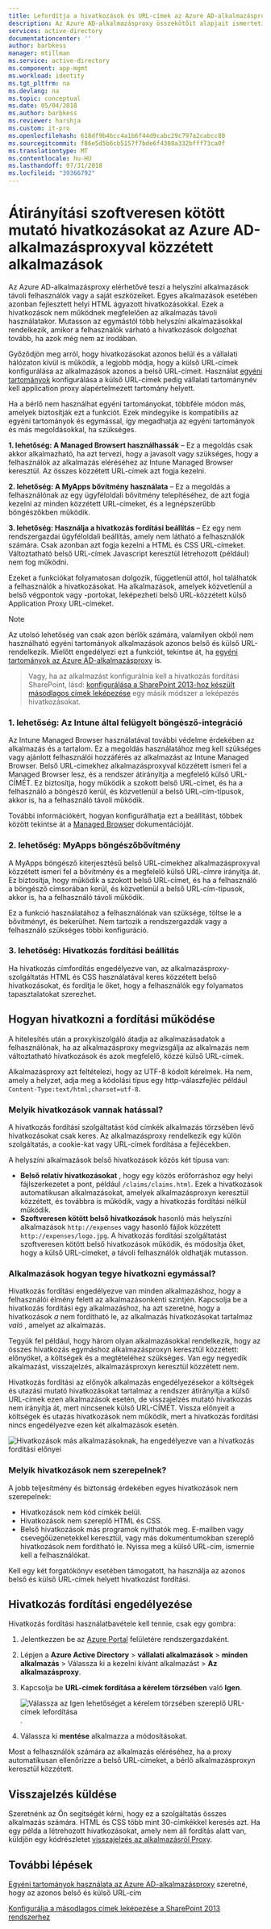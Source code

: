 ```yaml
---
title: Lefordítja a hivatkozások és URL-címek az Azure AD-alkalmazásproxyval |} A Microsoft Docs
description: Az Azure AD-alkalmazásproxy összekötőit alapjait ismerteti.
services: active-directory
documentationcenter: ''
author: barbkess
manager: mtillman
ms.service: active-directory
ms.component: app-mgmt
ms.workload: identity
ms.tgt_pltfrm: na
ms.devlang: na
ms.topic: conceptual
ms.date: 05/04/2018
ms.author: barbkess
ms.reviewer: harshja
ms.custom: it-pro
ms.openlocfilehash: 618df9b4bcc4a1b6f44d9cabc29c797a2cabcc80
ms.sourcegitcommit: f86e5d5b6cb5157f7bde6f4308a332bfff73ca0f
ms.translationtype: MT
ms.contentlocale: hu-HU
ms.lasthandoff: 07/31/2018
ms.locfileid: "39366792"
---
```

# <a name="redirect-hardcoded-links-for-apps-published-with-azure-ad-application-proxy"></a>Átirányítási szoftveresen kötött mutató hivatkozásokat az Azure AD-alkalmazásproxyval közzétett alkalmazások

Az Azure AD-alkalmazásproxy elérhetővé teszi a helyszíni alkalmazások távoli felhasználók vagy a saját eszközeiket. Egyes alkalmazások esetében azonban fejlesztett helyi HTML ágyazott hivatkozásokkal. Ezek a hivatkozások nem működnek megfelelően az alkalmazás távoli használatakor. Mutasson az egymástól több helyszíni alkalmazásokkal rendelkezik, amikor a felhasználók várható a hivatkozások dolgozhat tovább, ha azok még nem az irodában. 

Győződjön meg arról, hogy hivatkozásokat azonos belül és a vállalati hálózaton kívül is működik, a legjobb módja, hogy a külső URL-címek konfigurálása az alkalmazások azonos a belső URL-címeit. Használat [egyéni tartományok](application-proxy-configure-custom-domain.md) konfigurálása a külső URL-címek pedig vállalati tartománynév kell application proxy alapértelmezett tartomány helyett.


Ha a bérlő nem használhat egyéni tartományokat, többféle módon más, amelyek biztosítják ezt a funkciót. Ezek mindegyike is kompatibilis az egyéni tartományok és egymással, így megadhatja az egyéni tartományok és más megoldásokkal, ha szükséges. 

**1. lehetőség: A Managed Browsert használhassák** – Ez a megoldás csak akkor alkalmazható, ha azt tervezi, hogy a javasolt vagy szükséges, hogy a felhasználók az alkalmazás eléréséhez az Intune Managed Browser keresztül. Az összes közzétett URL-címek azt fogja kezelni. 

**2. lehetőség: A MyApps bővítmény használata** – Ez a megoldás a felhasználónak az egy ügyféloldali bővítmény telepítéséhez, de azt fogja kezelni az minden közzétett URL-címeket, és a legnépszerűbb böngészőkben működik. 

**3. lehetőség: Használja a hivatkozás fordítási beállítás** – Ez egy nem rendszergazdai ügyféloldali beállítás, amely nem látható a felhasználók számára. Csak azonban azt fogja kezelni a HTML és CSS URL-címeket. Változtatható belső URL-címek Javascript keresztül létrehozott (például) nem fog működni.  

Ezeket a funkciókat folyamatosan dolgozik, függetlenül attól, hol találhatók a felhasználók a hivatkozásokat. Ha alkalmazások, amelyek közvetlenül a belső végpontok vagy -portokat, leképezheti belső URL-közzétett külső Application Proxy URL-címeket. 

 
> [!NOTE]
> Az utolsó lehetőség van csak azon bérlők számára, valamilyen okból nem használható egyéni tartományok alkalmazások azonos belső és külső URL-rendelkezik. Mielőtt engedélyezi ezt a funkciót, tekintse át, ha [egyéni tartományok az Azure AD-alkalmazásproxy](application-proxy-configure-custom-domain.md) is. 

>Vagy, ha az alkalmazást konfigurálnia kell a hivatkozás fordítási SharePoint, lásd: [konfigurálása a SharePoint 2013-hoz készült másodlagos címek leképezése](https://technet.microsoft.com/library/cc263208.aspx) egy másik módszer a leképezés hivatkozásokat. 

 
### <a name="option-1-intune-managed-browser-integration"></a>1. lehetőség: Az Intune által felügyelt böngésző-integráció 

Az Intune Managed Browser használatával további védelme érdekében az alkalmazás és a tartalom. Ez a megoldás használatához meg kell szükséges vagy ajánlott felhasználói hozzáférés az alkalmazást az Intune Managed Browser. Belső URL-címekhez alkalmazásproxyval közzétett ismeri fel a Managed Browser lesz, és a rendszer átirányítja a megfelelő külső URL-CÍMÉT. Ez biztosítja, hogy működik a szokott belső URL-címet, és ha a felhasználó a böngésző kerül, és közvetlenül a belső URL-cím-típusok, akkor is, ha a felhasználó távoli működik.  

További információkért, hogyan konfigurálhatja ezt a beállítást, többek között tekintse át a [Managed Browser](https://docs.microsoft.com/intune/app-configuration-managed-browser) dokumentációját.  

### <a name="option-2-myapps-browser-extension"></a>2. lehetőség: MyApps böngészőbővítmény 

A MyApps böngésző kiterjesztésű belső URL-címekhez alkalmazásproxyval közzétett ismeri fel a bővítmény és a megfelelő külső URL-címre irányítja át. Ez biztosítja, hogy működik a szokott belső URL-címet, és ha a felhasználó a böngésző címsorában kerül, és közvetlenül a belső URL-cím-típusok, akkor is, ha a felhasználó távoli működik.  

Ez a funkció használatához a felhasználónak van szüksége, töltse le a bővítményt, és bekerülhet. Nem tartozik a rendszergazdák vagy a felhasználó szükséges többi konfiguráció. 

 

### <a name="option-3-link-translation-setting"></a>3. lehetőség: Hivatkozás fordítási beállítás 

Ha hivatkozás címfordítás engedélyezve van, az alkalmazásproxy-szolgáltatás HTML és CSS használatával keres közzétett belső hivatkozásokat, és fordítja le őket, hogy a felhasználók egy folyamatos tapasztalatokat szerezhet. 



## <a name="how-link-translation-works"></a>Hogyan hivatkozni a fordítási működése

A hitelesítés után a proxykiszolgáló átadja az alkalmazásadatok a felhasználónak, ha az alkalmazásproxy megvizsgálja az alkalmazás nem változtatható hivatkozások és azok megfelelő, közzé külső URL-címek.

Alkalmazásproxy azt feltételezi, hogy az UTF-8 kódolt kérelmek. Ha nem, amely a helyzet, adja meg a kódolási típus egy http-válaszfejléc például `Content-Type:text/html;charset=utf-8`.

### <a name="which-links-are-affected"></a>Melyik hivatkozások vannak hatással?

A hivatkozás fordítási szolgáltatást kód címkék alkalmazás törzsében lévő hivatkozásokat csak keres. Az alkalmazásproxy rendelkezik egy külön szolgáltatás, a cookie-kat vagy URL-címek fordítása a fejlécekben. 

A helyszíni alkalmazások belső hivatkozások közös két típusa van:

- **Belső relatív hivatkozásokat** , hogy egy közös erőforráshoz egy helyi fájlszerkezetet a pont, például `/claims/claims.html`. Ezek a hivatkozások automatikusan alkalmazásokat, amelyek alkalmazásproxyn keresztül közzétett, és továbbra is működik, vagy a hivatkozás fordítási nélkül működik. 
- **Szoftveresen kötött belső hivatkozások** hasonló más helyszíni alkalmazások `http://expenses` vagy hasonló fájlok közzétett `http://expenses/logo.jpg`. A hivatkozás fordítási szolgáltatást szoftveresen kötött belső hivatkozások működik, és módosítja őket, hogy a külső URL-címeket, a távoli felhasználók oldhatják mutasson.

### <a name="how-do-apps-link-to-each-other"></a>Alkalmazások hogyan tegye hivatkozni egymással?

Hivatkozás fordítási engedélyezve van minden alkalmazáshoz, hogy a felhasználói élmény felett az alkalmazásonkénti szintjén. Kapcsolja be a hivatkozás fordítási egy alkalmazáshoz, ha azt szeretné, hogy a hivatkozások *a* nem fordítható le, az alkalmazás hivatkozásokat tartalmaz *való* , amelyet az alkalmazás. 

Tegyük fel például, hogy három olyan alkalmazásokkal rendelkezik, hogy az összes hivatkozás egymáshoz alkalmazásproxyn keresztül közzétett: előnyöket, a költségek és a megtételéhez szükséges. Van egy negyedik alkalmazást, visszajelzés, alkalmazásproxyn keresztül közzétett nem.

Hivatkozás fordítási az előnyök alkalmazás engedélyezésekor a költségek és utazási mutató hivatkozásokat tartalmaz a rendszer átirányítja a külső URL-címek ezen alkalmazások esetén, de visszajelzés mutató hivatkozás nem irányítja át, mert nincsenek külső URL-CÍMÉT. Vissza előnyeit a költségek és utazás hivatkozások nem működik, mert a hivatkozás fordítási nincs engedélyezve ezen két alkalmazások esetén.

![Hivatkozások más alkalmazásoknak, ha engedélyezve van a hivatkozás fordítási előnyei](./media/application-proxy-configure-hard-coded-link-translation/one_app.png)

### <a name="which-links-arent-translated"></a>Melyik hivatkozások nem szerepelnek?

A jobb teljesítmény és biztonság érdekében egyes hivatkozások nem szerepelnek:

- Hivatkozások nem kód címkék belül. 
- Hivatkozások nem szereplő HTML és CSS. 
- Belső hivatkozások más programok nyithatók meg. E-mailben vagy csevegőüzenetekkel keresztül, vagy más dokumentumokban szereplő hivatkozások nem fordítható le. Nyissa meg a külső URL-cím, ismernie kell a felhasználókat.

Kell egy két forgatókönyv esetében támogatott, ha használja az azonos belső és külső URL-címek helyett hivatkozást fordítási.  

## <a name="enable-link-translation"></a>Hivatkozás fordítási engedélyezése

Hivatkozás fordítási használatbavétele kell tennie, csak egy gombra:

1. Jelentkezzen be az [Azure Portal](https://portal.azure.com) felületére rendszergazdaként.
2. Lépjen a **Azure Active Directory** > **vállalati alkalmazások** > **minden alkalmazás** > Válassza ki a kezelni kívánt alkalmazást >  **Az alkalmazásproxy**.
3. Kapcsolja be **URL-címek fordítása a kérelem törzsében** való **Igen**.

   ![Válassza az Igen lehetőséget a kérelem törzsében szereplő URL-címek lefordítása](./media/application-proxy-configure-hard-coded-link-translation/select_yes.png).
4. Válassza ki **mentése** alkalmazza a módosításokat.

Most a felhasználók számára az alkalmazás eléréséhez, ha a proxy automatikusan ellenőrizze a belső URL-címeket, a bérlő alkalmazásproxyn keresztül közzétett.

## <a name="send-feedback"></a>Visszajelzés küldése

Szeretnénk az Ön segítségét kérni, hogy ez a szolgáltatás összes alkalmazás számára. HTML és CSS több mint 30-címkékkel keresés azt. Ha egy példa a létrehozott hivatkozásokat, amely nem áll fordítás alatt van, küldjön egy kódrészletet [visszajelzés az alkalmazásról Proxy](mailto:aadapfeedback@microsoft.com). 

## <a name="next-steps"></a>További lépések
[Egyéni tartományok használata az Azure AD-alkalmazásproxy](application-proxy-configure-custom-domain.md) szeretné, hogy az azonos belső és külső URL-cím

[Konfigurálja a másodlagos címek leképezése a SharePoint 2013 rendszerhez](https://technet.microsoft.com/library/cc263208.aspx)
